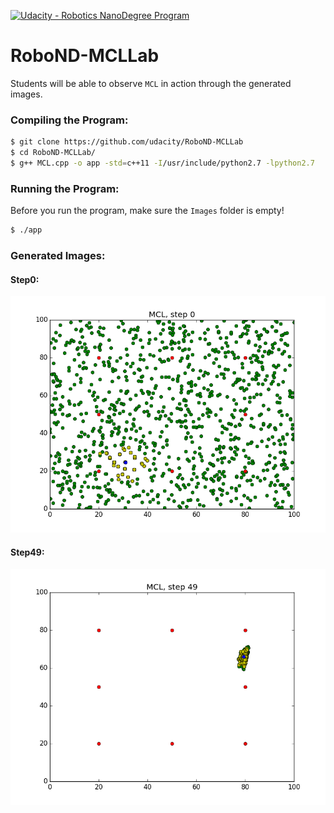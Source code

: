 [![Udacity - Robotics NanoDegree Program](https://s3-us-west-1.amazonaws.com/udacity-robotics/Extra+Images/RoboND_flag.png)](https://www.udacity.com/robotics)

# RoboND-MCLLab
Students will be able to observe `MCL` in action through the generated images. 

### Compiling the Program:
```sh
$ git clone https://github.com/udacity/RoboND-MCLLab
$ cd RoboND-MCLLab/
$ g++ MCL.cpp -o app -std=c++11 -I/usr/include/python2.7 -lpython2.7
```

### Running the Program:
Before you run the program, make sure the `Images` folder is empty!
```sh
$ ./app
```

### Generated Images:
#### Step0:
![alt text](Images/Step0.png)
#### Step49:
![alt text](Images/Step49.png)

